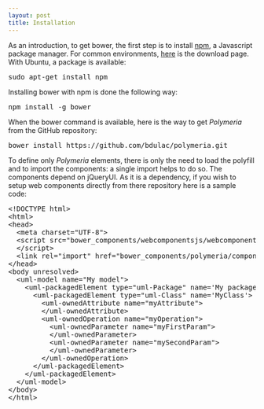 ```yaml
--- 
layout: post 
title: Installation
--- 
```

<p>
As an introduction, to get bower, the first step is to install <a target="_blank" href="https://www.npmjs.com/">npm</a>, a Javascript package manager. For common environments, <a target="_blank" href="http://nodejs.org/download/">here</a> is the download page. With Ubuntu, a package is available:
</p>
<pre>sudo apt-get install npm</pre>
<p>
Installing bower with npm is done the following way:
</p>
<pre>npm install -g bower</pre>
<p>
When the bower command is available, here is the way to get <em>Polymeria</em> from the GitHub repository:
</p>
<pre>bower install https://github.com/bdulac/polymeria.git</pre>
<p>
To define only <em>Polymeria</em> elements, there is only the need to load the polyfill and to import the components: a single import helps to do so. The components depend on jQueryUI. As it is a dependency, if you wish to setup web components directly from there repository here is a sample code:
</p>
<pre>&lt;!DOCTYPE html&gt;
&lt;html&gt;
&lt;head&gt;
  &lt;meta charset="UTF-8"&gt;
  &lt;script src="bower_components/webcomponentsjs/webcomponents.js"&gt;
  &lt;/script&gt;
  &lt;link rel="import" href="bower_components/polymeria/components/uml-polymeria.html"&gt;
&lt;/head&gt;
&lt;body unresolved&gt;
  &lt;uml-model name="My model"&gt;
    &lt;uml-packagedElement type="uml-Package" name='My package'&gt;
      &lt;uml-packagedElement type="uml-Class" name='MyClass'&gt;
        &lt;uml-ownedAttribute name="myAttribute"&gt;
        &lt;/uml-ownedAttribute&gt;
        &lt;uml-ownedOperation name="myOperation"&gt;
          &lt;uml-ownedParameter name="myFirstParam"&gt;
          &lt;/uml-ownedParameter&gt;
          &lt;uml-ownedParameter name="mySecondParam"&gt;
          &lt;/uml-ownedParameter&gt;
        &lt;/uml-ownedOperation&gt;
      &lt;/uml-packagedElement&gt;
    &lt;/uml-packagedElement&gt;
  &lt;/uml-model&gt;
&lt;/body&gt;
&lt;/html&gt;</pre>